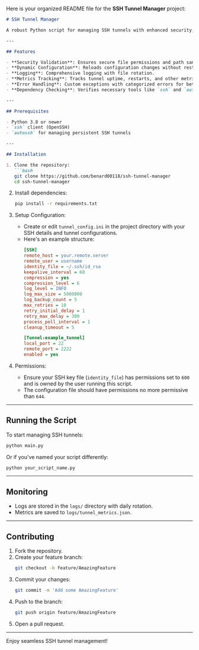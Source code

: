 Here is your organized README file for the **SSH Tunnel Manager** project: 

```markdown
# SSH Tunnel Manager

A robust Python script for managing SSH tunnels with enhanced security, dynamic configuration reloading, and detailed logging.

---

## Features

- **Security Validation**: Ensures secure file permissions and path sanitization.
- **Dynamic Configuration**: Reloads configuration changes without restarting the application.
- **Logging**: Comprehensive logging with file rotation.
- **Metrics Tracking**: Tracks tunnel uptime, restarts, and other metrics.
- **Error Handling**: Custom exceptions with categorized errors for better troubleshooting.
- **Dependency Checking**: Verifies necessary tools like `ssh` and `autossh` are available.

---

## Prerequisites

- Python 3.8 or newer
- `ssh` client (OpenSSH)
- `autossh` for managing persistent SSH tunnels

---

## Installation

1. Clone the repository:
   ```bash
   git clone https://github.com/benard00118/ssh-tunnel-manager
   cd ssh-tunnel-manager
   ```

2. Install dependencies:
   ```bash
   pip install -r requirements.txt
   ```

3. Setup Configuration:
   - Create or edit `tunnel_config.ini` in the project directory with your SSH details and tunnel configurations.  
   - Here's an example structure:
     ```ini
     [SSH]
     remote_host = your.remote.server
     remote_user = username
     identity_file = ~/.ssh/id_rsa
     keepalive_interval = 60
     compression = yes
     compression_level = 6
     log_level = INFO
     log_max_size = 5000000
     log_backup_count = 5
     max_retries = 10
     retry_initial_delay = 1
     retry_max_delay = 300
     process_poll_interval = 1
     cleanup_timeout = 5

     [Tunnel:example_tunnel]
     local_port = 22
     remote_port = 2222
     enabled = yes
     ```

4. Permissions:
   - Ensure your SSH key file (`identity_file`) has permissions set to `600` and is owned by the user running this script.
   - The configuration file should have permissions no more permissive than `644`.

---

## Running the Script

To start managing SSH tunnels:

```bash
python main.py
```

Or if you've named your script differently:

```bash
python your_script_name.py
```

---

## Monitoring

- Logs are stored in the `logs/` directory with daily rotation.
- Metrics are saved to `logs/tunnel_metrics.json`.

---

## Contributing

1. Fork the repository.
2. Create your feature branch:
   ```bash
   git checkout -b feature/AmazingFeature
   ```
3. Commit your changes:
   ```bash
   git commit -m 'Add some AmazingFeature'
   ```
4. Push to the branch:
   ```bash
   git push origin feature/AmazingFeature
   ```
5. Open a pull request.

---

Enjoy seamless SSH tunnel management!
```
